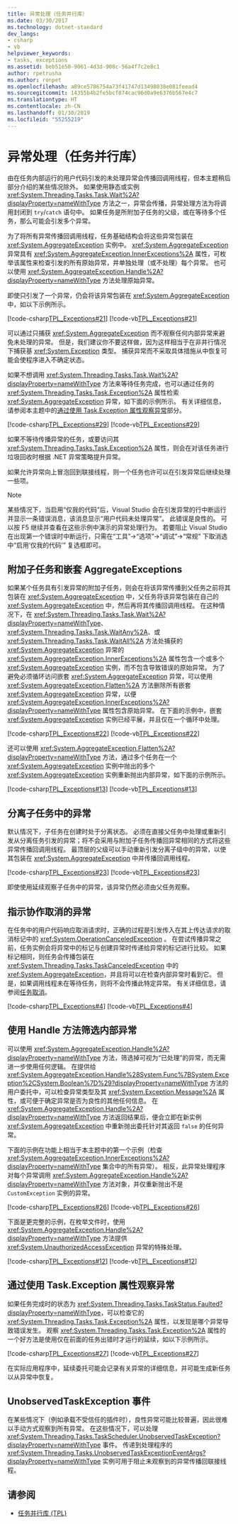 ```yaml
---
title: 异常处理（任务并行库）
ms.date: 03/30/2017
ms.technology: dotnet-standard
dev_langs:
- csharp
- vb
helpviewer_keywords:
- tasks, exceptions
ms.assetid: beb51e50-9061-4d3d-908c-56a4f7c2e8c1
author: rpetrusha
ms.author: ronpet
ms.openlocfilehash: a89ce5786754a73f41747d13498038e081feead4
ms.sourcegitcommit: 14355b4b2fe5bcf874cac96d0a9e6376b567e4c7
ms.translationtype: HT
ms.contentlocale: zh-CN
ms.lasthandoff: 01/30/2019
ms.locfileid: "55255219"
---
```

# <a name="exception-handling-task-parallel-library"></a>异常处理（任务并行库）

由在任务内部运行的用户代码引发的未处理异常会传播回调用线程，但本主题稍后部分介绍的某些情况除外。 如果使用静态或实例 <xref:System.Threading.Tasks.Task.Wait%2A?displayProperty=nameWithType> 方法之一，异常会传播，异常处理方法为将调用封闭到 `try`/`catch` 语句中。 如果任务是所附加子任务的父级，或在等待多个任务，那么可能会引发多个异常。

为了将所有异常传播回调用线程，任务基础结构会将这些异常包装在 <xref:System.AggregateException> 实例中。 <xref:System.AggregateException> 异常具有 <xref:System.AggregateException.InnerExceptions%2A> 属性，可枚举该属性来检查引发的所有原始异常，并单独处理（或不处理）每个异常。 也可以使用 <xref:System.AggregateException.Handle%2A?displayProperty=nameWithType> 方法处理原始异常。

即使只引发了一个异常，仍会将该异常包装在 <xref:System.AggregateException> 中，如以下示例所示。

[!code-csharp[TPL_Exceptions#21](../../../samples/snippets/csharp/VS_Snippets_Misc/tpl_exceptions/cs/handling21.cs#21)]
[!code-vb[TPL_Exceptions#21](../../../samples/snippets/visualbasic/VS_Snippets_Misc/tpl_exceptions/vb/handling21.vb#21)]

可以通过只捕获 <xref:System.AggregateException> 而不观察任何内部异常来避免未处理的异常。 但是，我们建议你不要这样做，因为这样相当于在非并行情况下捕获基 <xref:System.Exception> 类型。 捕获异常而不采取具体措施从中恢复可能会使程序进入不确定状态。

如果不想调用 <xref:System.Threading.Tasks.Task.Wait%2A?displayProperty=nameWithType> 方法来等待任务完成，也可以通过任务的 <xref:System.Threading.Tasks.Task.Exception%2A> 属性检索 <xref:System.AggregateException> 异常，如下面的示例所示。 有关详细信息，请参阅本主题中的[通过使用 Task.Exception 属性观察异常](#observing-exceptions-by-using-the-taskexception-property)部分。

[!code-csharp[TPL_Exceptions#29](../../../samples/snippets/csharp/VS_Snippets_Misc/tpl_exceptions/cs/handling22.cs#29)]
[!code-vb[TPL_Exceptions#29](../../../samples/snippets/visualbasic/VS_Snippets_Misc/tpl_exceptions/vb/handling22.vb#29)]

如果不等待传播异常的任务，或要访问其 <xref:System.Threading.Tasks.Task.Exception%2A> 属性，则会在对该任务进行垃圾回收时根据 .NET 异常策略提升异常。

如果允许异常向上冒泡回到联接线程，则一个任务也许可以在引发异常后继续处理一些项。

> [!NOTE]
> 某些情况下，当启用“仅我的代码”后，Visual Studio 会在引发异常的行中断运行并显示一条错误消息，该消息显示“用户代码未处理异常”。 此错误是良性的。 可以按 F5 继续并查看在这些示例中演示的异常处理行为。 若要阻止 Visual Studio 在出现第一个错误时中断运行，只需在“工具”-&gt;“选项”-&gt;“调试”-&gt;“常规”  下取消选中“启用‘仅我的代码’” 复选框即可。

## <a name="attached-child-tasks-and-nested-aggregateexceptions"></a>附加子任务和嵌套 AggregateExceptions

如果某个任务具有引发异常的附加子任务，则会在将该异常传播到父任务之前将其包装在 <xref:System.AggregateException> 中，父任务将该异常包装在自己的 <xref:System.AggregateException> 中，然后再将其传播回调用线程。 在这种情况下，在 <xref:System.Threading.Tasks.Task.Wait%2A?displayProperty=nameWithType>、<xref:System.Threading.Tasks.Task.WaitAny%2A>、或 <xref:System.Threading.Tasks.Task.WaitAll%2A> 方法处捕获的 <xref:System.AggregateException> 异常的 <xref:System.AggregateException.InnerExceptions%2A> 属性包含一个或多个 <xref:System.AggregateException> 实例，而不包含导致错误的原始异常。 为了避免必须循环访问嵌套 <xref:System.AggregateException> 异常，可以使用 <xref:System.AggregateException.Flatten%2A> 方法删除所有嵌套 <xref:System.AggregateException> 异常，以便 <xref:System.AggregateException.InnerExceptions%2A?displayProperty=nameWithType> 属性包含原始异常。 在下面的示例中，嵌套 <xref:System.AggregateException> 实例已经平展，并且仅在一个循环中处理。

[!code-csharp[TPL_Exceptions#22](../../../samples/snippets/csharp/VS_Snippets_Misc/tpl_exceptions/cs/flatten2.cs#22)]
[!code-vb[TPL_Exceptions#22](../../../samples/snippets/visualbasic/VS_Snippets_Misc/tpl_exceptions/vb/flatten2.vb#22)]

还可以使用 <xref:System.AggregateException.Flatten%2A?displayProperty=nameWithType> 方法，通过多个任务在一个 <xref:System.AggregateException> 实例中抛出的多个 <xref:System.AggregateException> 实例重新抛出内部异常，如下面的示例所示。

[!code-csharp[TPL_Exceptions#13](../../../samples/snippets/csharp/VS_Snippets_Misc/tpl_exceptions/cs/taskexceptions2.cs#13)]
[!code-vb[TPL_Exceptions#13](../../../samples/snippets/visualbasic/VS_Snippets_Misc/tpl_exceptions/vb/taskexceptions2.vb#13)]

## <a name="exceptions-from-detached-child-tasks"></a>分离子任务中的异常

默认情况下，子任务在创建时处于分离状态。 必须在直接父任务中处理或重新引发从分离任务引发的异常；将不会采用与附加子任务传播回异常相同的方式将这些异常传播回调用线程。 最顶层的父级可以手动重新引发分离子级中的异常，以使其包装在 <xref:System.AggregateException> 中并传播回调用线程。

[!code-csharp[TPL_Exceptions#23](../../../samples/snippets/csharp/VS_Snippets_Misc/tpl_exceptions/cs/detached21.cs#23)]
[!code-vb[TPL_Exceptions#23](../../../samples/snippets/visualbasic/VS_Snippets_Misc/tpl_exceptions/vb/detached21.vb#23)]

即使使用延续观察子任务中的异常，该异常仍然必须由父任务观察。

## <a name="exceptions-that-indicate-cooperative-cancellation"></a>指示协作取消的异常

在任务中的用户代码响应取消请求时，正确的过程是引发传入在其上传达请求的取消标记中的 <xref:System.OperationCanceledException> 。 在尝试传播异常之前，任务实例会将异常中的标记与创建异常时传递给异常的标记进行比较。 如果标记相同，则任务会传播包装在 <xref:System.Threading.Tasks.TaskCanceledException> 中的 <xref:System.AggregateException>，并且将可以在检查内部异常时看到它。 但是，如果调用线程未在等待任务，则将不会传播此特定异常。 有关详细信息，请参阅[任务取消](../../../docs/standard/parallel-programming/task-cancellation.md)。

[!code-csharp[TPL_Exceptions#4](../../../samples/snippets/csharp/VS_Snippets_Misc/tpl_exceptions/cs/exceptions.cs#4)]
[!code-vb[TPL_Exceptions#4](../../../samples/snippets/visualbasic/VS_Snippets_Misc/tpl_exceptions/vb/tpl_exceptions.vb#4)]

## <a name="using-the-handle-method-to-filter-inner-exceptions"></a>使用 Handle 方法筛选内部异常

可以使用 <xref:System.AggregateException.Handle%2A?displayProperty=nameWithType> 方法，筛选掉可视为“已处理”的异常，而无需进一步使用任何逻辑。 在提供给 <xref:System.AggregateException.Handle%28System.Func%7BSystem.Exception%2CSystem.Boolean%7D%29?displayProperty=nameWithType> 方法的用户委托中，可以检查异常类型及其 <xref:System.Exception.Message%2A> 属性，或可便于确定异常是否为良性的其他任何信息。 在 <xref:System.AggregateException.Handle%2A?displayProperty=nameWithType> 方法返回结果后，便会立即在新实例 <xref:System.AggregateException> 中重新抛出委托针对其返回 `false` 的任何异常。

下面的示例在功能上相当于本主题中的第一个示例（检查 <xref:System.AggregateException.InnerExceptions%2A?displayProperty=nameWithType> 集合中的所有异常）。  相反，此异常处理程序对每个异常调用 <xref:System.AggregateException.Handle%2A?displayProperty=nameWithType> 方法对象，并仅重新抛出不是 `CustomException` 实例的异常。

[!code-csharp[TPL_Exceptions#26](../../../samples/snippets/csharp/VS_Snippets_Misc/tpl_exceptions/cs/handlemethod21.cs#26)]
[!code-vb[TPL_Exceptions#26](../../../samples/snippets/visualbasic/VS_Snippets_Misc/tpl_exceptions/vb/handlemethod21.vb#26)]

下面是更完整的示例，在枚举文件时，使用 <xref:System.AggregateException.Handle%2A?displayProperty=nameWithType> 方法提供 <xref:System.UnauthorizedAccessException> 异常的特殊处理。

[!code-csharp[TPL_Exceptions#12](../../../samples/snippets/csharp/VS_Snippets_Misc/tpl_exceptions/cs/taskexceptions.cs#12)]
[!code-vb[TPL_Exceptions#12](../../../samples/snippets/visualbasic/VS_Snippets_Misc/tpl_exceptions/vb/taskexceptions.vb#12)]

## <a name="observing-exceptions-by-using-the-taskexception-property"></a>通过使用 Task.Exception 属性观察异常

如果任务完成时的状态为 <xref:System.Threading.Tasks.TaskStatus.Faulted?displayProperty=nameWithType>，可以检查它的 <xref:System.Threading.Tasks.Task.Exception%2A> 属性，以发现是哪个异常导致错误发生。 观察 <xref:System.Threading.Tasks.Task.Exception%2A> 属性的一个好方法是使用仅在前面的任务出错时才运行的延续，如以下示例所示。

[!code-csharp[TPL_Exceptions#27](../../../samples/snippets/csharp/VS_Snippets_Misc/tpl_exceptions/cs/exceptionprop21.cs#27)]
[!code-vb[TPL_Exceptions#27](../../../samples/snippets/visualbasic/VS_Snippets_Misc/tpl_exceptions/vb/exceptionprop21.vb#27)]

在实际应用程序中，延续委托可能会记录有关异常的详细信息，并可能生成新任务以从异常中恢复。

## <a name="unobservedtaskexception-event"></a>UnobservedTaskException 事件

在某些情况下（例如承载不受信任的插件时），良性异常可能比较普遍，因此很难以手动方式观察到所有异常。 在这些情况下，可以处理 <xref:System.Threading.Tasks.TaskScheduler.UnobservedTaskException?displayProperty=nameWithType> 事件。 传递到处理程序的 <xref:System.Threading.Tasks.UnobservedTaskExceptionEventArgs?displayProperty=nameWithType> 实例可用于阻止未观察到的异常传播回联接线程。

## <a name="see-also"></a>请参阅

- [任务并行库 (TPL)](../../../docs/standard/parallel-programming/task-parallel-library-tpl.md)